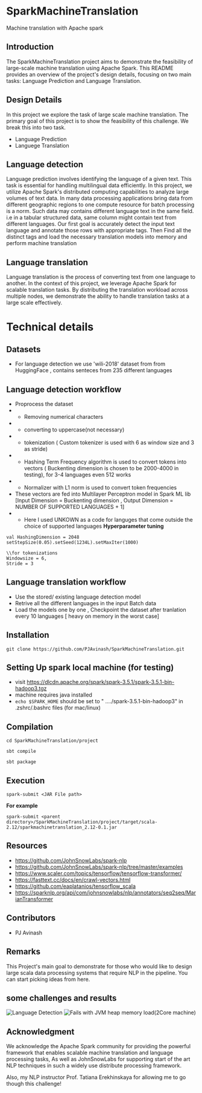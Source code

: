 # SparkMachineTranslation
Machine translation with Apache spark 


## Introduction 
The SparkMachineTranslation project aims to demonstrate the feasibility of large-scale machine translation using Apache Spark. This README provides an overview of the project's design details, focusing on two main tasks: Language Prediction and Language Translation.

## Design Details

In this project we explore the task of large scale machine translation.  The primary goal of this project is to show the feasibility of this challenge. We break this into two task. 
- Language Prediction 
- Languege Translation 


## Language detection 
Language prediction involves identifying the language of a given text. This task is essential for handling multilingual data efficiently. In this project, we utilize Apache Spark's distributed computing capabilities to analyze large volumes of text data. In many data processing applications bring data from different geographic regions to one compute resource for batch processing is a norm. Such data may contains different language text in the same field. i.e in a tabular structured data, same column might contain text from different languages. Our first goal is accurately detect the input text language and annotate those rows with appropriate tags. Then Find all the distinct tags and load the necessary translation models into memory and perform machine translation

## Language translation 
Language translation is the process of converting text from one language to another. In the context of this project, we leverage Apache Spark for scalable translation tasks. By distributing the translation workload across multiple nodes, we demonstrate the ability to handle translation tasks at a large scale effectively.

# Technical details

## Datasets 
- For language detection we use 'wili-2018' dataset from from HuggingFace , contains senteces from 235 different languages

## Language detection workflow 
- Proprocess the dataset 
- - Removing numerical characters
- - converting to uppercase(not necessary)
- - tokenization ( Custom tokenizer is used with 6 as window size and 3 as stride) 
- - Hashing Term Frequency algorithm is used to convert tokens into vectors ( Buckenting dimension is chosen to be 2000-4000 in testing), for 3-4 languages even 512 works 
- - Normalizer with L1 norm is used to convert token frequencies
- These vectors are fed into Multilayer Perceptron model in Spark ML lib [Input Dimension = Buckenting dimension , Output Dimension = NUMBER OF SUPPORTED LANGUAGES + 1]
- - Here I used UNKOWN as a code for languges that come outside the choice of supported languages 
**Hyperparameter tuning** 
```
val HashingDimension = 2048
setStepSize(0.05).setSeed(1234L).setMaxIter(1000) 

\\for tokenizations
Windowsize = 6, 
Stride = 3
```

## Language translation workflow 
- Use the stored/ existing language detection model 
- Retrive all the different languages in the input Batch data
- Load the models one by one , Checkpoint the dataset after tranlation every 10 languages [ heavy on memory in the worst case]


## Installation
```
git clone https://github.com/PJAvinash/SparkMachineTranslation.git
```



## Setting Up spark local machine (for testing)
- visit https://dlcdn.apache.org/spark/spark-3.5.1/spark-3.5.1-bin-hadoop3.tgz
- machine requires java installed 
- ```echo $SPARK_HOME``` should be set to " ..../spark-3.5.1-bin-hadoop3" in .zshrc/.bashrc files (for mac/linux)

## Compilation 
```
cd SparkMachineTranslation/project

sbt compile

sbt package
```

## Execution 
```
spark-submit <JAR File path>
```
**For example**
```
spark-submit <parent directory>/SparkMachineTranslation/project/target/scala-2.12/sparkmachinetranslation_2.12-0.1.jar
```
## Resources 
- https://github.com/JohnSnowLabs/spark-nlp
- https://github.com/JohnSnowLabs/spark-nlp/tree/master/examples
- https://www.scaler.com/topics/tensorflow/tensorflow-transformer/
- https://fasttext.cc/docs/en/crawl-vectors.html
- https://github.com/eaplatanios/tensorflow_scala
- https://sparknlp.org/api/com/johnsnowlabs/nlp/annotators/seq2seq/MarianTransformer



## Contributors
- PJ Avinash

## Remarks 
This Project's main goal to demonstrate for those who would like to design large scala data processing systems that require NLP in the pipeline. You can start picking ideas from here.

## some challenges and results
![Language Detection ](SparkMachineTranslation/project/Results/LangDetect.png)
![Fails with JVM heap memory load(2Core machine)](SparkMachineTranslation/project/Results/FailsAft1hr.png)



## Acknowledgment
We acknowledge the Apache Spark community for providing the powerful framework that enables scalable machine translation and language processing tasks, As well as JohnSnowLabs for supporting start of the art NLP techniques in such a widely use distribute processing framework. 

Also, my NLP instructor Prof. Tatiana Erekhinskaya for allowing me to go though this challenge!

